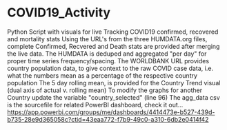 # COVID19_Activity
Python Script with visuals for live Tracking COVID19 confirmed, recovered and mortality stats
Using the URL's from the three HUMDATA.org files, complete Confirmed, Recvered and Death stats are provided after merging the live data.
The HUMDATA is deduped and aggregated "per day" for proper time series frequency/spacing.
The WORLDBANK URL provides country population data, to give context to the raw COVID case data, i.e. what the numbers mean as a percentage of the respective country population
The 5 day rolling mean, is provided for the Country Trend visual (dual axis of actual v. rolling mean)
To modify the graphs for another Country update the variable "country_selected" (line 96)
The agg_data csv is the sourcefile for related PowerBI dashboard, check it out...
https://app.powerbi.com/groups/me/dashboards/4414473e-b527-439d-b735-28e9d365058c?ctid=43eaa772-f7b9-49c0-a310-6db2e0414f42
